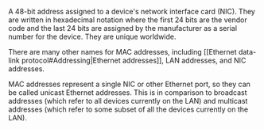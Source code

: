 A 48-bit address assigned to a device's network interface card (NIC). They are written in hexadecimal notation where the first 24 bits are the vendor code and the last 24 bits are assigned by the manufacturer as a serial number for the device. They are unique worldwide.

There are many other names for MAC addresses, including [[Ethernet data-link protocol#Addressing|Ethernet addresses]], LAN addresses, and NIC addresses.

MAC addresses represent a single NIC or other Ethernet port, so they can be called unicast Ethernet addresses. This is in comparison to broadcast addresses (which refer to all devices currently on the LAN) and multicast addresses (which refer to some subset of all the devices currently on the LAN).